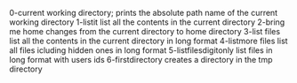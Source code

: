 0-current working directory; prints the absolute path name of the current working directory
1-listit list all the contents in the current directory
2-bring me home changes from the current directory to home directory
3-list files  list all the contents in the current directory in long format
4-listmore files list all files icluding hidden ones in long format
5-listfilesdigitonly list files in long format with users ids
6-firstdirectory creates a directory in the tmp directory
